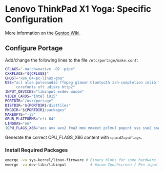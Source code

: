 # Lenovo ThinkPad X1 Yoga: Specific Configuration

More information on the [Gentoo Wiki](https://wiki.gentoo.org/wiki/Lenovo_ThinkPad_X1_Yoga_2nd_Generation).

## Configure Portage

Add/change the following lines to the file ```/etc/portage/make.conf```:

```bash
CFLAGS="-march=native -O2 -pipe"
CXXFLAGS="${CFLAGS}"
CHOST="x86_64-pc-linux-gnu"
USE="acl alsa pulseaudio ffmpeg glamor bluetooth zsh-completion imlib truetype gd \
     corefonts xft udisks http2"
INPUT_DEVICES="libinput evdev wacom"
VIDEO_CARDS="intel i915"
PORTDIR="/usr/portage"
DISTDIR="${PORTDIR}/distfiles"
PKGDIR="${PORTDIR}/packages"
MAKEOPTS="-j5"
GRUB_PLATFORMS="efi-64"
LINGUAS="en"
(CPU_FLAGS_X86="aes avx avx2 fma3 mmx mmxext pclmul popcnt sse sse2 sse3 sse4_1 sse4_2 ssse3")
```

Generate the correct CPU_FLAGS_X86 content with ```cpuid2cpuflags```.

### Install Required Packages

```bash
emerge -va sys-kernel/linux-firmware # Binary blobs for some hardware
emerge -va dev-libs/libinput           # Wacom Touchscreen / Pen input
```
